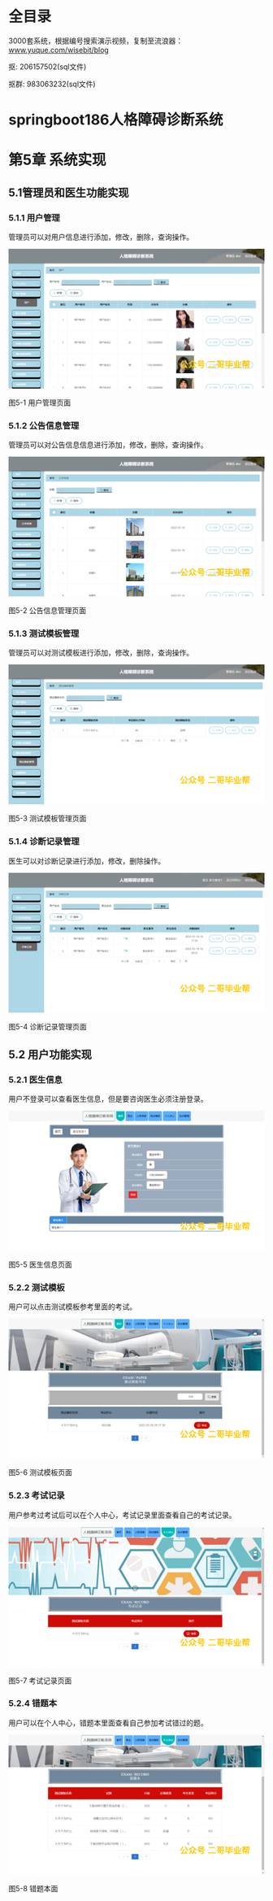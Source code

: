 # 全目录

3000套系统，根据编号搜索演示视频，复制至流浪器：www.yuque.com/wisebit/blog


<p>抠: 206157502(sql文件)</p>
<p>抠群: 983063232(sql文件)</p>


# springboot186人格障碍诊断系统
# 第5章 系统实现
## 5.1管理员和医生功能实现
### 5.1.1 用户管理
管理员可以对用户信息进行添加，修改，删除，查询操作。

![](/md/blog.009.png)

图5-1 用户管理页面
### 5.1.2 公告信息管理
管理员可以对公告信息信息进行添加，修改，删除，查询操作。

![](/md/blog.010.png)

图5-2 公告信息管理页面
### 5.1.3 测试模板管理
管理员可以对测试模板进行添加，修改，删除，查询操作。

![](/md/blog.011.png)

图5-3 测试模板管理页面
### 5.1.4 诊断记录管理
医生可以对诊断记录进行添加，修改，删除操作。

![](/md/blog.012.png)

图5-4 诊断记录管理页面
## 5.2 用户功能实现
### 5.2.1 医生信息
用户不登录可以查看医生信息，但是要咨询医生必须注册登录。

![](/md/blog.013.png)

图5-5 医生信息页面
### 5.2.2 测试模板
用户可以点击测试模板参考里面的考试。

![](/md/blog.014.png)

图5-6 测试模板页面
### 5.2.3 考试记录
用户参考过考试后可以在个人中心，考试记录里面查看自己的考试记录。

![](/md/blog.015.png)

图5-7 考试记录页面
### 5.2.4 错题本
用户可以在个人中心，错题本里面查看自己参加考试错过的题。

![](/md/blog.016.png)

图5-8 错题本面















